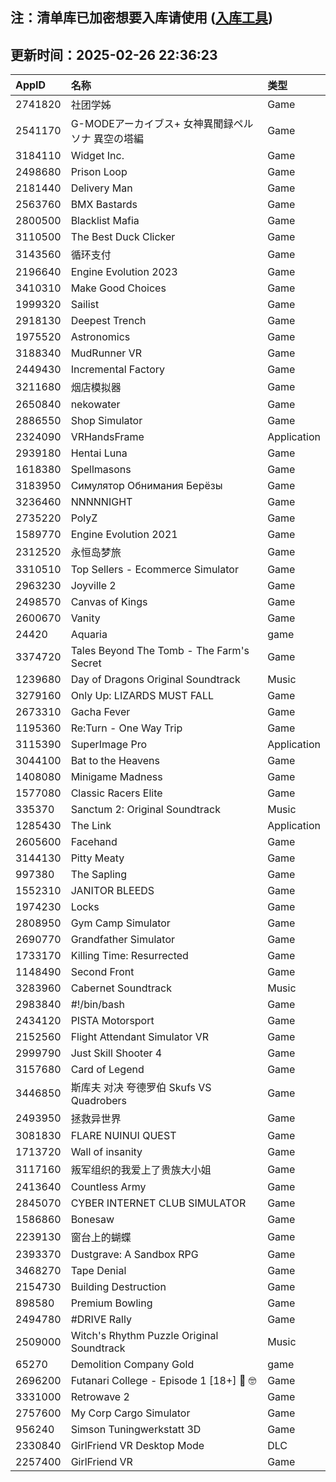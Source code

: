 ## 注：清单库已加密想要入库请使用 ([入库工具](https://github.com/BlankTMing/ManifestAutoUpdate/releases))

## 更新时间：2025-02-26 22:36:23
| AppID | 名称 | 类型  |
| :-------------------- | :----------------------------- | :----------- |
| 2741820 | 社团学姊| Game |
| 2541170 | G-MODEアーカイブス+ 女神異聞録ペルソナ 異空の塔編| Game |
| 3184110 | Widget Inc.| Game |
| 2498680 | Prison Loop| Game |
| 2181440 | Delivery Man| Game |
| 2563760 | BMX Bastards| Game |
| 2800500 | Blacklist Mafia| Game |
| 3110500 | The Best Duck Clicker| Game |
| 3143560 | 循环支付| Game |
| 2196640 | Engine Evolution 2023| Game |
| 3410310 | Make Good Choices| Game |
| 1999320 | Sailist| Game |
| 2918130 | Deepest Trench| Game |
| 1975520 | Astronomics| Game |
| 3188340 | MudRunner VR| Game |
| 2449430 | Incremental Factory| Game |
| 3211680 | 烟店模拟器| Game |
| 2650840 | nekowater| Game |
| 2886550 | Shop Simulator| Game |
| 2324090 | VRHandsFrame| Application |
| 2939180 | Hentai Luna| Game |
| 1618380 | Spellmasons| Game |
| 3183950 | Симулятор Обнимания Берёзы| Game |
| 3236460 | NNNNNIGHT| Game |
| 2735220 | PolyZ| Game |
| 1589770 | Engine Evolution 2021| Game |
| 2312520 | 永恒岛梦旅| Game |
| 3310510 | Top Sellers - Ecommerce Simulator| Game |
| 2963230 | Joyville 2| Game |
| 2498570 | Canvas of Kings| Game |
| 2600670 | Vanity| Game |
| 24420 | Aquaria| game |
| 3374720 | Tales Beyond The Tomb - The Farm's Secret| Game |
| 1239680 | Day of Dragons Original Soundtrack| Music |
| 3279160 | Only Up: LIZARDS MUST FALL| Game |
| 2673310 | Gacha Fever| Game |
| 1195360 | Re:Turn - One Way Trip| Game |
| 3115390 | SuperImage Pro| Application |
| 3044100 | Bat to the Heavens| Game |
| 1408080 | Minigame Madness| Game |
| 1577080 | Classic Racers Elite| Game |
| 335370 | Sanctum 2: Original Soundtrack| Music |
| 1285430 | The Link| Application |
| 2605600 | Facehand| Game |
| 3144130 | Pitty Meaty| Game |
| 997380 | The Sapling| Game |
| 1552310 | JANITOR BLEEDS| Game |
| 1974230 | Locks| Game |
| 2808950 | Gym Camp Simulator| Game |
| 2690770 | Grandfather Simulator| Game |
| 1733170 | Killing Time: Resurrected| Game |
| 1148490 | Second Front| Game |
| 3283960 | Cabernet Soundtrack| Music |
| 2983840 | #!/bin/bash| Game |
| 2434120 | PISTA Motorsport| Game |
| 2152560 | Flight Attendant Simulator VR| Game |
| 2999790 | Just Skill Shooter 4| Game |
| 3157680 | Card of Legend| Game |
| 3446850 | 斯库夫 对决 夸德罗伯 Skufs VS Quadrobers| Game |
| 2493950 | 拯救异世界| Game |
| 3081830 | FLARE NUINUI QUEST| Game |
| 1713720 | Wall of insanity| Game |
| 3117160 | 叛军组织的我爱上了贵族大小姐| Game |
| 2413640 | Countless Army| Game |
| 2845070 | CYBER INTERNET CLUB SIMULATOR| Game |
| 1586860 | Bonesaw| Game |
| 2239130 | 窗台上的蝴蝶| Game |
| 2393370 | Dustgrave: A Sandbox RPG| Game |
| 3468270 | Tape Denial| Game |
| 2154730 | Building Destruction| Game |
| 898580 | Premium Bowling| Game |
| 2494780 | #DRIVE Rally| Game |
| 2509000 | Witch's Rhythm Puzzle Original Soundtrack| Music |
| 65270 | Demolition Company Gold| game |
| 2696200 | Futanari College - Episode 1 [18+] 🍓 🤓| Game |
| 3331000 | Retrowave 2| Game |
| 2757600 | My Corp Cargo Simulator| Game |
| 956240 | Simson Tuningwerkstatt 3D| Game |
| 2330840 | GirlFriend VR Desktop Mode| DLC |
| 2257400 | GirlFriend VR| Game |
